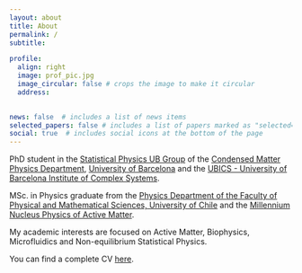 ```yaml
---
layout: about
title: About
permalink: /
subtitle: 

profile:
  align: right
  image: prof_pic.jpg
  image_circular: false # crops the image to make it circular
  address: 
    

news: false  # includes a list of news items
selected_papers: false # includes a list of papers marked as "selected={true}"
social: true  # includes social icons at the bottom of the page
---
```

PhD student in the [Statistical Physics UB Group](https://www.ub.edu/fisestub/) of the [Condensed Matter Physics Department](https://www.ub.edu/portal/web/dp-materia-condensada), [University of Barcelona](https://web.ub.edu/en/web/ub/?) and the [UBICS - University of Barcelona Institute of Complex Systems](https://www.ubics.net/).

MSc. in Physics graduate from the [Physics Department of the Faculty of Physical and Mathematical Sciences, University of Chile](http://dfi.uchile.cl/) and the [Millennium Nucleus Physics of Active Matter](https://activematter.dfi.uchile.cl/). 

My academic interests are focused on Active Matter, Biophysics, Microfluidics and Non-equilibrium Statistical Physics. 

You can find a complete CV [here](https://carrillojp.github.io/assets/pdf/cv.pdf).
